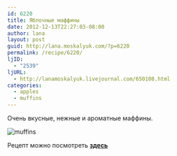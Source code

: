 ```yaml
---
id: 6220
title: Яблочные маффины
date: 2012-12-13T22:27:03-08:00
author: lana
layout: post
guid: http://lana.moskalyuk.com/?p=6220
permalink: /recipe/6220/
ljID:
  - "2539"
ljURL:
  - http://lanamoskalyuk.livejournal.com/650108.html
categories:
  - apples
  - muffins
---
```

Очень вкусные, нежные и ароматные маффины.

![muffins](http://farm9.staticflickr.com/8347/8267181713_61719eeafd_c.jpg) 

Рецепт можно посмотреть [**здесь**](http://www.liveinternet.ru/community/3226371/post181208829/)
